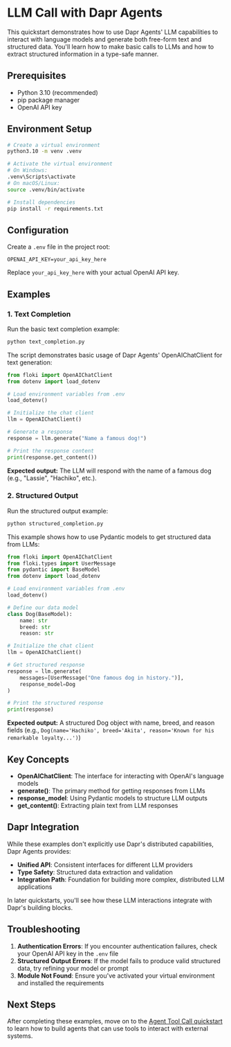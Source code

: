 # LLM Call with Dapr Agents

This quickstart demonstrates how to use Dapr Agents' LLM capabilities to interact with language models and generate both free-form text and structured data. You'll learn how to make basic calls to LLMs and how to extract structured information in a type-safe manner.

## Prerequisites

- Python 3.10 (recommended)
- pip package manager
- OpenAI API key

## Environment Setup

```bash
# Create a virtual environment
python3.10 -m venv .venv

# Activate the virtual environment 
# On Windows:
.venv\Scripts\activate
# On macOS/Linux:
source .venv/bin/activate

# Install dependencies
pip install -r requirements.txt
```

## Configuration

Create a `.env` file in the project root:

```env
OPENAI_API_KEY=your_api_key_here
```

Replace `your_api_key_here` with your actual OpenAI API key.

## Examples

### 1. Text Completion

Run the basic text completion example:

```bash
python text_completion.py
```

The script demonstrates basic usage of Dapr Agents' OpenAIChatClient for text generation:

```python
from floki import OpenAIChatClient
from dotenv import load_dotenv

# Load environment variables from .env
load_dotenv()

# Initialize the chat client
llm = OpenAIChatClient()

# Generate a response
response = llm.generate("Name a famous dog!")

# Print the response content
print(response.get_content())
```

**Expected output:** The LLM will respond with the name of a famous dog (e.g., "Lassie", "Hachiko", etc.).

### 2. Structured Output

Run the structured output example:

```bash
python structured_completion.py
```

This example shows how to use Pydantic models to get structured data from LLMs:

```python
from floki import OpenAIChatClient
from floki.types import UserMessage
from pydantic import BaseModel
from dotenv import load_dotenv

# Load environment variables from .env
load_dotenv()

# Define our data model
class Dog(BaseModel):
    name: str
    breed: str
    reason: str

# Initialize the chat client
llm = OpenAIChatClient()

# Get structured response
response = llm.generate(
    messages=[UserMessage("One famous dog in history.")],
    response_model=Dog
)

# Print the structured response
print(response)
```

**Expected output:** A structured Dog object with name, breed, and reason fields (e.g., `Dog(name='Hachiko', breed='Akita', reason='Known for his remarkable loyalty...')`)

## Key Concepts

- **OpenAIChatClient**: The interface for interacting with OpenAI's language models
- **generate()**: The primary method for getting responses from LLMs
- **response_model**: Using Pydantic models to structure LLM outputs
- **get_content()**: Extracting plain text from LLM responses

## Dapr Integration

While these examples don't explicitly use Dapr's distributed capabilities, Dapr Agents provides:

- **Unified API**: Consistent interfaces for different LLM providers
- **Type Safety**: Structured data extraction and validation
- **Integration Path**: Foundation for building more complex, distributed LLM applications

In later quickstarts, you'll see how these LLM interactions integrate with Dapr's building blocks.

## Troubleshooting

1. **Authentication Errors**: If you encounter authentication failures, check your OpenAI API key in the `.env` file
2. **Structured Output Errors**: If the model fails to produce valid structured data, try refining your model or prompt
3. **Module Not Found**: Ensure you've activated your virtual environment and installed the requirements

## Next Steps

After completing these examples, move on to the [Agent Tool Call quickstart](../03-agent-tool-call) to learn how to build agents that can use tools to interact with external systems.
